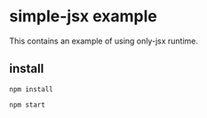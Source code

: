# simple-jsx example
This contains an example of using only-jsx runtime.

## install

```npm install```

```npm start```
